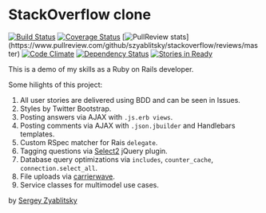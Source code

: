 # StackOverflow clone

[![Build Status](https://travis-ci.org/szyablitsky/stackoverflow.svg?branch=master)](https://travis-ci.org/szyablitsky/stackoverflow)
[![Coverage Status](https://coveralls.io/repos/szyablitsky/stackoverflow/badge.png)](https://coveralls.io/r/szyablitsky/stackoverflow)
[![PullReview stats](https://www.pullreview.com/github/szyablitsky/stackoverflow/badges/master.svg?)](https://www.pullreview.com/github/szyablitsky/stackoverflow/reviews/master)
[![Code Climate](https://codeclimate.com/github/szyablitsky/stackoverflow.png)](https://codeclimate.com/github/szyablitsky/stackoverflow)
[![Dependency Status](https://gemnasium.com/szyablitsky/stackoverflow.svg)](https://gemnasium.com/szyablitsky/stackoverflow)
[![Stories in Ready](https://badge.waffle.io/szyablitsky/stackoverflow.png?label=ready&title=Ready)](https://waffle.io/szyablitsky/stackoverflow)

This is a demo of my skills as a Ruby on Rails developer. 

Some hilights of this project:

1. All user stories are delivered using BDD and can be seen in Issues.
2. Styles by Twitter Bootstrap.
3. Posting answers via AJAX with `.js.erb views`.
4. Posting comments via AJAX with `.json.jbuilder` and Handlebars templates.
5. Custom RSpec matcher for Rais `delegate`.
6. Tagging questions via [Select2][1] jQuery plugin.
7. Database query optimizations via `includes`, `counter_cache`, `connection.select_all`.
8. File uploads via [carrierwave][2].
9. Service classes for multimodel use cases.

by [Sergey Zyablitsky](http://finch.pro)

[1]: http://ivaynberg.github.io/select2/
[2]: https://github.com/carrierwaveuploader/carrierwave
